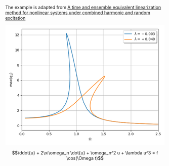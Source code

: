 The example is adapted from [A time and ensemble equivalent linearization method for nonlinear systems under combined harmonic and random excitation](https://doi.org/10.1177/09544062231203844)

![Frequency response curves](HBM_hickey.png)

$$\ddot{u} + 2\xi\omega_n \dot{u} + \omega_n^2 u + \lambda u^3 = f \cos(\Omega t)$$
